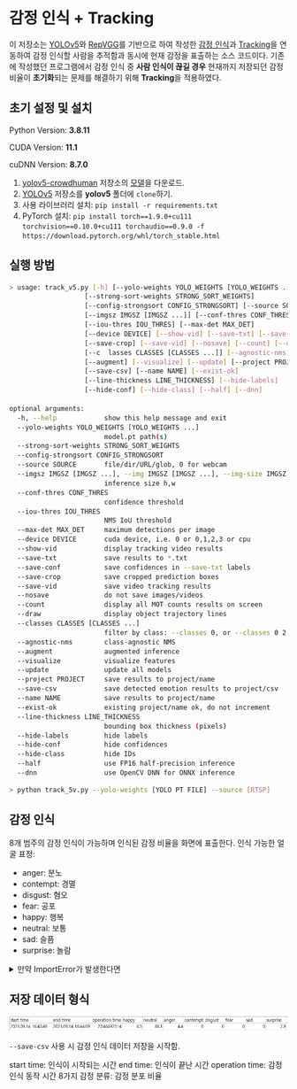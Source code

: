 # 감정 인식 + Tracking

이 저장소는 [YOLOv5](https://github.com/ultralytics/yolov5)와 [RepVGG](https://github.com/DingXiaoH/RepVGG)를 기반으로 하여 작성한 [감정 인식](https://github.com/George-Ogden/emotion)과 [Tracking](https://github.com/mikel-brostrom/yolo_tracking)을 연동하여 감정 인식할 사람을 추적함과 동시에 현재 감정을 표출하는 소스 코드이다.
기존에 작성했던 프로그램에서 감정 인식 중 **사람 인식이 끊길 경우** 현재까지 저장되던 감정 비율이 **초기화**되는 문제를 해결하기 위해 **Tracking**을 적용하였다.



## 초기 설정 및 설치

Python Version: **3.8.11**

CUDA Version: **11.1**

cuDNN Version: **8.7.0**

1. [yolov5-crowdhuman](https://github.com/deepakcrk/yolov5-crowdhuman) 저장소의 [모델](https://drive.google.com/file/d/1gglIwqxaH2iTvy6lZlXuAcMpd_U0GCUb/view)을 다운로드.
2. [YOLOv5](https://github.com/ultralytics/yolov5) 저장소를 **yolov5** 폴더에 `clone`하기.
3. 사용 라이브러리 설치: `pip install -r requirements.txt`
4. PyTorch 설치: `pip install torch==1.9.0+cu111 torchvision==0.10.0+cu111 torchaudio==0.9.0 -f https://download.pytorch.org/whl/torch_stable.html`





## 실행 방법

```bash
> usage: track_v5.py [-h] [--yolo-weights YOLO_WEIGHTS [YOLO_WEIGHTS ...]]
                   [--strong-sort-weights STRONG_SORT_WEIGHTS]
                   [--config-strongsort CONFIG_STRONGSORT] [--source SOURCE]
                   [--imgsz IMGSZ [IMGSZ ...]] [--conf-thres CONF_THRES]
                   [--iou-thres IOU_THRES] [--max-det MAX_DET]
                   [--device DEVICE] [--show-vid] [--save-txt] [--save-conf]
                   [--save-crop] [--save-vid] [--nosave] [--count] [--draw]
                   [--c  lasses CLASSES [CLASSES ...]] [--agnostic-nms]
                   [--augment] [--visualize] [--update] [--project PROJECT]
                   [--save-csv] [--name NAME] [--exist-ok]
                   [--line-thickness LINE_THICKNESS] [--hide-labels]
                   [--hide-conf] [--hide-class] [--half] [--dnn]

optional arguments:
  -h, --help            show this help message and exit
  --yolo-weights YOLO_WEIGHTS [YOLO_WEIGHTS ...]
                        model.pt path(s)
  --strong-sort-weights STRONG_SORT_WEIGHTS
  --config-strongsort CONFIG_STRONGSORT
  --source SOURCE       file/dir/URL/glob, 0 for webcam
  --imgsz IMGSZ [IMGSZ ...], --img IMGSZ [IMGSZ ...], --img-size IMGSZ [IMGSZ ...]
                        inference size h,w
  --conf-thres CONF_THRES
                        confidence threshold
  --iou-thres IOU_THRES
                        NMS IoU threshold
  --max-det MAX_DET     maximum detections per image
  --device DEVICE       cuda device, i.e. 0 or 0,1,2,3 or cpu
  --show-vid            display tracking video results
  --save-txt            save results to *.txt
  --save-conf           save confidences in --save-txt labels
  --save-crop           save cropped prediction boxes
  --save-vid            save video tracking results
  --nosave              do not save images/videos
  --count               display all MOT counts results on screen
  --draw                display object trajectory lines
  --classes CLASSES [CLASSES ...]
                        filter by class: --classes 0, or --classes 0 2 3
  --agnostic-nms        class-agnostic NMS
  --augment             augmented inference
  --visualize           visualize features
  --update              update all models
  --project PROJECT     save results to project/name
  --save-csv            save detected emotion results to project/csv
  --name NAME           save results to project/name
  --exist-ok            existing project/name ok, do not increment
  --line-thickness LINE_THICKNESS
                        bounding box thickness (pixels)
  --hide-labels         hide labels
  --hide-conf           hide confidences
  --hide-class          hide IDs
  --half                use FP16 half-precision inference
  --dnn                 use OpenCV DNN for ONNX inference
```



```bash
> python track_5v.py --yolo-weights [YOLO PT FILE] --source [RTSP]
```







## 감정 인식

8개 범주의 감정 인식이 가능하며 인식된 감정 비율을 화면에 표출한다.
인식 가능한 얼굴 표정:

- anger: 분노
- contempt: 경멸
- disgust: 혐오
- fear: 공포
- happy: 행복
- neutral: 보통
- sad: 슬픔
- surprise: 놀람







<details>
    <summary>만약 ImportError가 발생한다면</summary>

scale_coords, clip_coords 함수를 yolov5/utils/general.py에 추가한다.

- **scale_coords**

```python
def scale_coords(img1_shape, coords, img0_shape, ratio_pad=None):
    # Rescale coords (xyxy) from img1_shape to img0_shape
    if ratio_pad is None:  # calculate from img0_shape
        gain = min(img1_shape[0] / img0_shape[0], img1_shape[1] / img0_shape[1])  # gain  = old / new
        pad = (img1_shape[1] - img0_shape[1] * gain) / 2, (img1_shape[0] - img0_shape[0] * gain) / 2  # wh padding
    else:
        gain = ratio_pad[0][0]
        pad = ratio_pad[1]

    coords[:, [0, 2]] -= pad[0]  # x padding
    coords[:, [1, 3]] -= pad[1]  # y padding
    coords[:, :4] /= gain
    clip_coords(coords, img0_shape)
    return coords
```

- **clip_coords**

```python
def clip_coords(boxes, img_shape):
    # Clip bounding xyxy bounding boxes to image shape (height, width)
    boxes[:, 0].clamp_(0, img_shape[1])  # x1
    boxes[:, 1].clamp_(0, img_shape[0])  # y1
    boxes[:, 2].clamp_(0, img_shape[1])  # x2
    boxes[:, 3].clamp_(0, img_shape[0])  # y2
```

</details>





## 저장 데이터 형식

![1](1.png)

`--save-csv` 사용 시 감정 인식 데이터 저장을 시작함.

start time: 인식이 시작되는 시간
end time: 인식이 끝난 시간
operation time: 감정 인식 동작 시간
8가지 감정 분류: 감정 분포 비율
